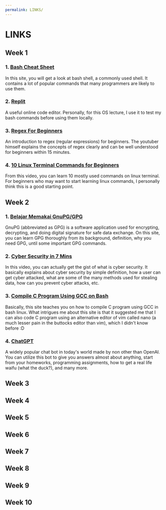 ```yaml
---
permalink: LINKS/
---
```


# LINKS

## Week 1
### 1. [Bash Cheat Sheet](https://www.educative.io/blog/bash-shell-command-cheat-sheet)
In this site, you will get a look at bash shell, a commonly used shell. It contains a lot of popular commands that many programmers are likely to use them.

### 2. [Replit](https://replit.com/~)
A useful online code editor. Personally, for this OS lecture, I use it to test my bash commands before using them locally.

### 3. [Regex For Beginners](https://www.youtube.com/watch?v=bgBWp9EIlMM&t=713s)
An introduction to regex (regular expressions) for beginners. The youtuber himself explains the concepts of regex clearly and can be well understood for beginners within 15 minutes.

### 4. [10 Linux Terminal Commands for Beginners](https://www.youtube.com/watch?v=CpTfQ-q6MPU&t=107s)
From this video, you can learn 10 mostly used commands on linux terminal. For beginners who may want to start learning linux commands, I personally think this is a good starting point.

## Week 2
### 1. [Belajar Memakai GnuPG/GPG](https://medium.com/kode-dan-kodean/belajar-memakai-gnu-privacy-guard-gnupg-gpg-3944e19dba91)
GnuPG (abbreviated as GPG) is a software application used for encrypting, decrypting, and doing digital signature for safe data exchange. On this site, you can learn GPG thoroughly from its background, definition, why you need GPG, until some important GPG commands. 

### 2. [Cyber Security in 7 Mins](https://www.youtube.com/watch?v=inWWhr5tnEA&t=1s)
In this video, you can actually get the gist of what is cyber security. It basically explains about cyber security by simple definition, how a user can get cyber attacked, what are some of the many methods used for stealing data, how can you prevent cyber attacks, etc.

### 3. [Compile C Program Using GCC on Bash](https://developerinsider.co/compile-c-program-with-gcc-compiler-on-bash-on-ubuntu-on-windows-10/)
Basically, this site teaches you on how to compile C program using GCC in bash linux. What intrigues me about this site is that it suggested me that I can also code C program using an alternative editor of vim called nano (a much lesser pain in the buttocks editor than vim), which I didn't know before :D

### 4. [ChatGPT](https://chatgptonline.net/)
A widely popular chat bot in today's world made by non other than OpenAI. You can utilize this bot to give you answers almost about anything, start from your homeworks, programming assignments, how to get a real life waifu (what the duck?), and many more.

## Week 3

## Week 4

## Week 5

## Week 6

## Week 7

## Week 8

## Week 9

## Week 10
